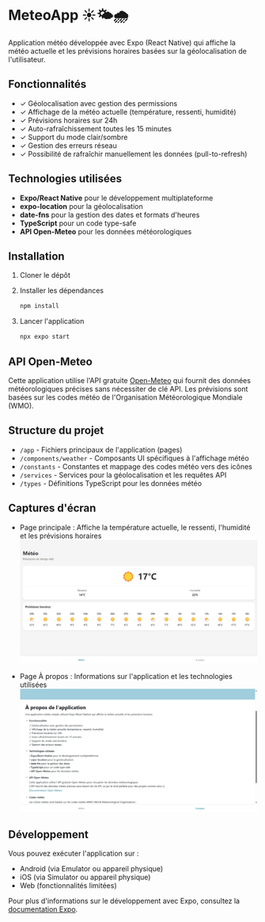# MeteoApp ☀️🌤️🌧️

Application météo développée avec Expo (React Native) qui affiche la météo actuelle et les prévisions horaires basées sur la géolocalisation de l'utilisateur.

## Fonctionnalités

- ✓ Géolocalisation avec gestion des permissions
- ✓ Affichage de la météo actuelle (température, ressenti, humidité)
- ✓ Prévisions horaires sur 24h
- ✓ Auto-rafraîchissement toutes les 15 minutes
- ✓ Support du mode clair/sombre
- ✓ Gestion des erreurs réseau
- ✓ Possibilité de rafraîchir manuellement les données (pull-to-refresh)

## Technologies utilisées

- **Expo/React Native** pour le développement multiplateforme
- **expo-location** pour la géolocalisation
- **date-fns** pour la gestion des dates et formats d'heures
- **TypeScript** pour un code type-safe
- **API Open-Meteo** pour les données météorologiques

## Installation

1. Cloner le dépôt

2. Installer les dépendances

   ```bash
   npm install
   ```

3. Lancer l'application

   ```bash
   npx expo start
   ```

## API Open-Meteo

Cette application utilise l'API gratuite [Open-Meteo](https://open-meteo.com/) qui fournit des données météorologiques précises sans nécessiter de clé API. Les prévisions sont basées sur les codes météo de l'Organisation Météorologique Mondiale (WMO).

## Structure du projet

- `/app` - Fichiers principaux de l'application (pages)
- `/components/weather` - Composants UI spécifiques à l'affichage météo
- `/constants` - Constantes et mappage des codes météo vers des icônes
- `/services` - Services pour la géolocalisation et les requêtes API
- `/types` - Définitions TypeScript pour les données météo

## Captures d'écran

- Page principale : Affiche la température actuelle, le ressenti, l'humidité et les prévisions horaires
![alt text](image.png)

- Page À propos : Informations sur l'application et les technologies utilisées
![alt text](image-1.png)

## Développement

Vous pouvez exécuter l'application sur :
- Android (via Emulator ou appareil physique)
- iOS (via Simulator ou appareil physique)
- Web (fonctionnalités limitées)

Pour plus d'informations sur le développement avec Expo, consultez la [documentation Expo](https://docs.expo.dev/).
